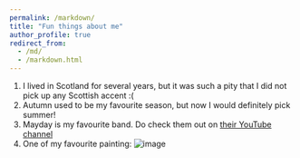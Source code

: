 ```yaml
---
permalink: /markdown/
title: "Fun things about me"
author_profile: true
redirect_from: 
  - /md/
  - /markdown.html
---
```


1. I lived in Scotland for several years, but it was such a pity that I did not pick up any Scottish accent :(
2. Autumn used to be my favourite season, but now I would definitely pick summer!
3. Mayday is my favourite band. Do check them out on [their YouTube channel](https://www.youtube.com/channel/UCQyweuVOAh3NHGKDDadRSbg)
4. One of my favourite painting: ![image](//images/monet.jpg)